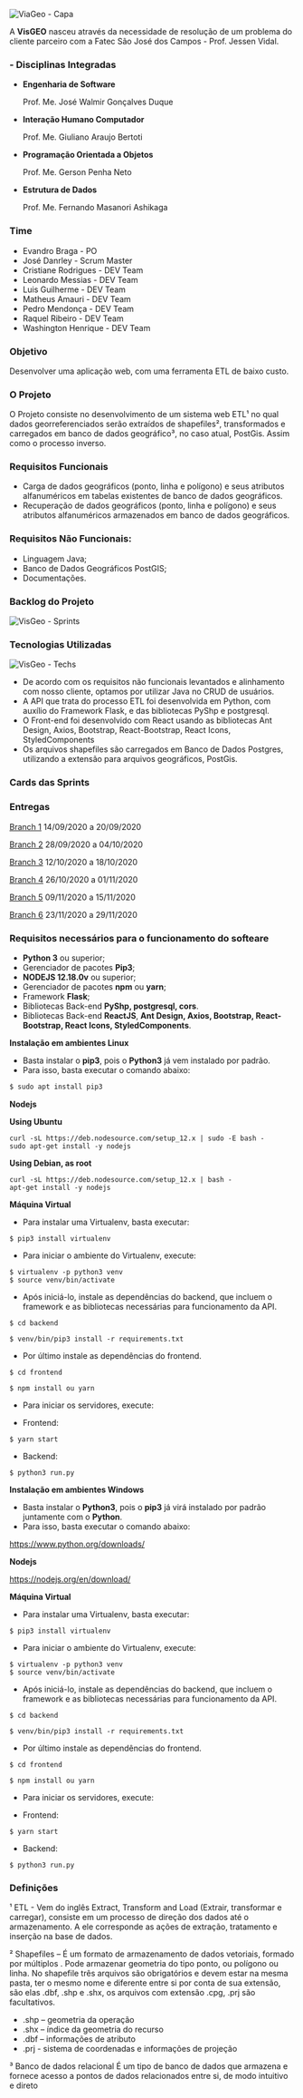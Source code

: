 ![ViaGeo - Capa](https://user-images.githubusercontent.com/56441371/93688444-5704dc80-fa9c-11ea-8bed-fdac35ce7337.png)

A **VisGEO** nasceu através da necessidade de resolução de um problema do cliente parceiro com a Fatec São José dos Campos - Prof. Jessen Vidal.

### - Disciplinas Integradas

- **Engenharia de Software**

    Prof. Me. José Walmir Gonçalves Duque

- **Interação Humano Computador**

    Prof. Me. Giuliano Araujo Bertoti

- **Programação Orientada a Objetos**

    Prof. Me. Gerson Penha Neto

- **Estrutura de Dados**

    Prof. Me. Fernando Masanori Ashikaga

### Time

- Evandro Braga - PO
- José Danrley - Scrum Master
- Cristiane Rodrigues - DEV Team
- Leonardo Messias  - DEV Team
- Luis Guilherme - DEV Team
- Matheus Amauri - DEV Team
- Pedro Mendonça - DEV Team
- Raquel Ribeiro - DEV Team
- Washington Henrique - DEV Team

### Objetivo

Desenvolver uma aplicação web, com uma ferramenta ETL de baixo custo.

### O Projeto

O Projeto consiste no desenvolvimento de um sistema web ETL¹ no qual dados georreferenciados serão extraídos de shapefiles², transformados e carregados em banco de dados geográfico³, no caso atual, PostGis. Assim como o processo inverso.

### Requisitos Funcionais

- Carga de dados geográficos (ponto, linha e polígono) e seus atributos alfanuméricos em tabelas existentes de banco de dados geográficos.
- Recuperação de dados geográficos (ponto, linha e polígono) e seus atributos alfanuméricos armazenados em banco de dados geográficos.

### Requisitos Não Funcionais:

- Linguagem Java;
- Banco de Dados Geográficos PostGIS;
- Documentações.

### Backlog do Projeto

![VisGeo - Sprints](https://user-images.githubusercontent.com/56441371/93688814-1fe3fa80-fa9f-11ea-9183-93dbc3749f5a.png)

### Tecnologias Utilizadas

![VisGeo - Techs](https://user-images.githubusercontent.com/56441371/93688825-3c803280-fa9f-11ea-9408-bd07d27aad71.png)

- De acordo com os requisitos não funcionais levantados e alinhamento com nosso cliente, optamos por utilizar Java no CRUD de usuários.
- A API que trata do processo ETL foi desenvolvida em Python, com auxílio do Framework Flask, e das bibliotecas PyShp e postgresql.
- O Front-end foi desenvolvido com React usando as bibliotecas Ant Design, Axios, Bootstrap, React-Bootstrap, React Icons, StyledComponents
- Os arquivos shapefiles são carregados em Banco de Dados Postgres, utilizando a extensão para arquivos geográficos, PostGis.

### Cards das Sprints

### Entregas

[Branch 1](https://github.com/JDanrley/VisGeo-ETL/tree/Sprint-1) 14/09/2020 a 20/09/2020

[Branch 2](https://github.com/JDanrley/VisGeo-ETL/tree/Sprint-2) 28/09/2020 a 04/10/2020

[Branch 3](https://github.com/JDanrley/VisGeo-ETL/tree/Sprint-3) 12/10/2020 a 18/10/2020

[Branch 4](https://github.com/JDanrley/VisGeo-ETL/tree/Sprint-4) 26/10/2020 a 01/11/2020

[Branch 5](https://github.com/JDanrley/VisGeo-ETL/tree/Sprint-5) 09/11/2020 a 15/11/2020

[Branch 6](https://github.com/JDanrley/VisGeo-ETL/tree/Sprint-6) 23/11/2020 a 29/11/2020

### Requisitos necessários para o funcionamento do softeare

- **Python 3** ou superior;
- Gerenciador de pacotes **Pip3**;
- **NODEJS 12.18.0v** ou superior;
- Gerenciador de pacotes **npm** ou **yarn**;
- Framework **Flask**;
- Bibliotecas Back-end **PyShp, postgresql, cors**.
- Bibliotecas Back-end **ReactJS**, **Ant Design, Axios, Bootstrap, React-Bootstrap, React Icons, StyledComponents**.

**Instalação em ambientes Linux**

- Basta instalar o **pip3**, pois o **Python3** já vem instalado por padrão.
- Para isso, basta executar o comando abaixo:

```python
$ sudo apt install pip3
```

**Nodejs**


**Using Ubuntu**
```
curl -sL https://deb.nodesource.com/setup_12.x | sudo -E bash -
sudo apt-get install -y nodejs
```

**Using Debian, as root**
```
curl -sL https://deb.nodesource.com/setup_12.x | bash -
apt-get install -y nodejs
```

**Máquina Virtual**

- Para instalar uma Virtualenv, basta executar:

```
$ pip3 install virtualenv
```

- Para iniciar o ambiente do Virtualenv, execute:

```
$ virtualenv -p python3 venv
$ source venv/bin/activate
```

- Após iniciá-lo, instale as dependências do backend, que incluem o framework e as bibliotecas necessárias para funcionamento da API.

```
$ cd backend

$ venv/bin/pip3 install -r requirements.txt
```

- Por último instale as dependências do frontend.

```
$ cd frontend

$ npm install ou yarn
```

- Para iniciar os servidores, execute:


- Frontend:

```
$ yarn start
```

- Backend:

```
$ python3 run.py
```

**Instalação em ambientes Windows**

- Basta instalar o **Python3**, pois o **pip3** já virá instalado por padrão juntamente com o **Python**.
- Para isso, basta executar o comando abaixo:

https://www.python.org/downloads/

**Nodejs**


https://nodejs.org/en/download/


**Máquina Virtual**

- Para instalar uma Virtualenv, basta executar:

```
$ pip3 install virtualenv
```

- Para iniciar o ambiente do Virtualenv, execute:

```
$ virtualenv -p python3 venv
$ source venv/bin/activate
```

- Após iniciá-lo, instale as dependências do backend, que incluem o framework e as bibliotecas necessárias para funcionamento da API.

```
$ cd backend

$ venv/bin/pip3 install -r requirements.txt
```

- Por último instale as dependências do frontend.

```
$ cd frontend

$ npm install ou yarn
```

- Para iniciar os servidores, execute:

- Frontend:

```
$ yarn start
```

- Backend:

```
$ python3 run.py
```

### Definições

¹ ETL - Vem do inglês Extract, Transform and Load (Extrair, transformar e carregar), consiste em um processo de direção dos dados até o armazenamento. A ele corresponde as ações de extração, tratamento e inserção na base de dados.

² Shapefiles – É um formato de armazenamento de dados vetoriais, formado por múltiplos . Pode armazenar geometria do tipo ponto, ou polígono ou linha. No shapefile três arquivos são obrigatórios e devem estar na mesma pasta, ter o mesmo nome e diferente entre si por conta de sua extensão, são elas .dbf, .shp e .shx, os arquivos com extensão .cpg, .prj são facultativos.

- .shp – geometria da operação
- .shx – índice da geometria do recurso
- .dbf – informações de atributo
- .prj - sistema de coordenadas e informações de projeção

³ Banco de dados relacional
É um tipo de banco de dados que armazena e fornece acesso a pontos de dados relacionados entre si, de modo intuitivo e direto
